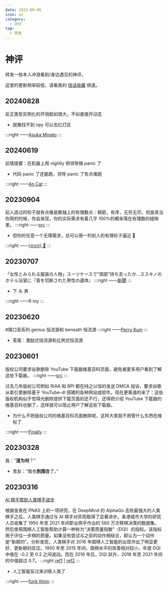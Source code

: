 ```yaml
---
date: 2023-09-06
icon: at
category:
  - 评价
tag:
  - 转发
---
```


# 神评

转发一些本人冲浪看到/身边遇见的神评。

这里的更新频率较低，请看我的 [怪话收藏](https://t.me/+BHHcz8EVAG5kMTk1) 频道。

## 20240828

反正类型实例化的开销假如很大，不如直接开动态

- 就像找不到 npy 可以去红灯区

:::right
——[Asuka Minato](https://t.me/mmmmmmmmmm1111111111122)
:::

## 20240619

前情提要：在机器上用 nightly 把领导搞 panic 了

- 代码 panic 了还能跑，领导 panic 了有点难跑

:::right
——[An Cat](https://t.me/FLYING_CAT_M)
:::

## 20230904

前人造过的轮子就有点像是数轴上的有理数点：稠密，有序，无穷无尽。但是真当你用的时候，你会发现，你的实际需求有着几乎 100%的概率落在有理数的缝隙里。
:::right
——[src](https://www.zhihu.com/question/620107729/answer/3195827527)
:::

- 但你的任意一个无理需求，总可以用一列别人的有理轮子逼近 🥰

:::right
——[(⊙o⊙) 🥦](https://t.me/SIGFPE)
:::

## 20230707

「女性とみられる服装の人物」スーツケースで"頭部"持ち去ったか…ススキノのホテル浴室に『首を切断された男性の遺体』
:::right
——[新聞](https://news.yahoo.co.jp/articles/14ad56e3f7adecadf0ac6b44f160aa5a001c244c)
:::

- 下 头 男

:::right
——R my
:::

## 20230620

\#猜口音系列 genius 恒流源和 beneath 恒流源
:::right
——[Perry Kum](https://t.me/ChubbyPerryKum)
:::

- 答案：<span class="heimu" title="你知道的太多了">激励式恒流源和比例式恒流源</span>

## 20230601

版权公司要求谷歌删除 YouTube 下载器维基百科页面，避免被更多用户看到了解这些下载器。
:::right
——[src](https://ourl.co/98900)
:::

过去几年版权公司例如 RIAA 和 BPI 都在持之以恒的发送 DMCA 投诉，要求谷歌从索引里删除基于 YouTube-dl 搭建的各种网站或软件。现在更离谱的来了：这些版权机构似乎觉得光删除提供下载页面的还不行，还得把介绍 YouTube 下载器的维基百科也删了，这样就可以阻止用户了解这些下载器。

- 为什么不把版权公司的维基百科页面删除呢，这样大家就不用管什么东西在维权了

:::right
——[Finally](https://t.me/finalwishing)
:::

## 20230328

我：“**道为何**？”

- 舍友：“我也**到围合**了。”

## 20230316

[AI 棋手帮助人类棋手进步](https://www.solidot.org/story?sid=74399)

根据发表在 PNAS 上的一项研究，在 DeepMind 的 AlphaGo 击败最强大的人类棋手之后，人类棋手通过与 AI 棋手对弈而取得了显著进步。香港城市大学的研究人员收集了 1950 年至 2021 年间职业棋手作出的 580 万次移棋决策的数据集。然后使用围棋人工智能帮助计算一种称为“决策质量指数”（DQI）的指标。该指标用于评估一步棋的质量。如果没有尝试与之前的动作相结合，即认为一个动作是“新颖的”。分析发现，人类棋手对 2016 年围棋人工智能的出现作出了明显更好、更新颖的反应。1950 年至 2015 年间，围棋水平的改善相对较小，年度 DQI 中值在 -0.2 至 0.2 之间波动。而在 2016 年后，DQI 跃升，2018 年至 2021 年间的中值超过 0.7。
:::right
[ref1](https://www.pnas.org/doi/10.1073/pnas.2214840120) | [ref2](https://news.sciencenet.cn/htmlnews/2023/3/496171.shtm)
:::

- 人工智能反过来训练人类了

:::right
——[funk thion](https://t.me/hhdgnnnn)
:::
